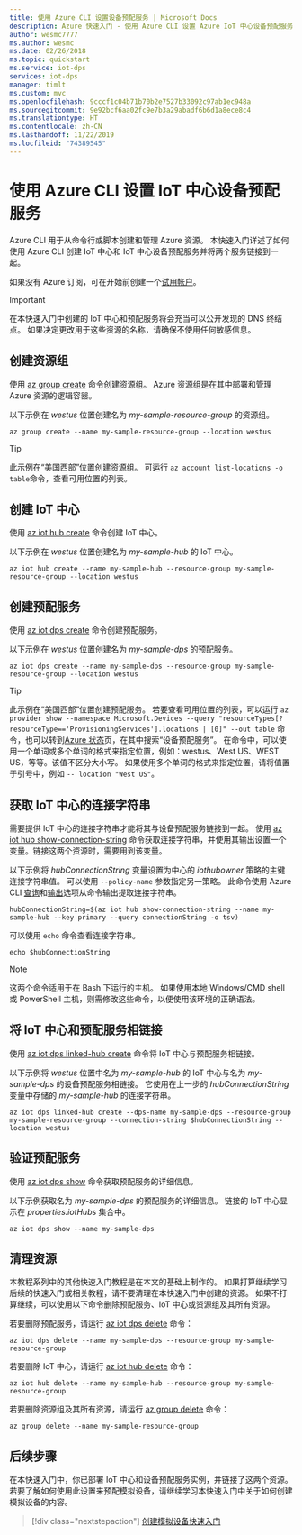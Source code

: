 ```yaml
---
title: 使用 Azure CLI 设置设备预配服务 | Microsoft Docs
description: Azure 快速入门 - 使用 Azure CLI 设置 Azure IoT 中心设备预配服务
author: wesmc7777
ms.author: wesmc
ms.date: 02/26/2018
ms.topic: quickstart
ms.service: iot-dps
services: iot-dps
manager: timlt
ms.custom: mvc
ms.openlocfilehash: 9cccf1c04b71b70b2e7527b33092c97ab1ec948a
ms.sourcegitcommit: 9e92bcf6aa02fc9e7b3a29abadf6b6d1a8ece8c4
ms.translationtype: HT
ms.contentlocale: zh-CN
ms.lasthandoff: 11/22/2019
ms.locfileid: "74389545"
---
```

# <a name="set-up-the-iot-hub-device-provisioning-service-with-azure-cli"></a>使用 Azure CLI 设置 IoT 中心设备预配服务

Azure CLI 用于从命令行或脚本创建和管理 Azure 资源。 本快速入门详述了如何使用 Azure CLI 创建 IoT 中心和 IoT 中心设备预配服务并将两个服务链接到一起。 

如果没有 Azure 订阅，可在开始前创建一个[试用帐户](www.azure.cn/pricing/1rmb-trial)。

> [!IMPORTANT]
> 在本快速入门中创建的 IoT 中心和预配服务将会充当可以公开发现的 DNS 终结点。 如果决定更改用于这些资源的名称，请确保不使用任何敏感信息。
>



## <a name="create-a-resource-group"></a>创建资源组

使用 [az group create](/cli/azure/group#az-group-create) 命令创建资源组。 Azure 资源组是在其中部署和管理 Azure 资源的逻辑容器。 

以下示例在 *westus* 位置创建名为 *my-sample-resource-group* 的资源组。

```azurecli-interactive 
az group create --name my-sample-resource-group --location westus
```

> [!TIP]
> 此示例在“美国西部”位置创建资源组。 可运行 `az account list-locations -o table`命令，查看可用位置的列表。
>
>

## <a name="create-an-iot-hub"></a>创建 IoT 中心

使用 [az iot hub create](/cli/azure/iot/hub#az-iot-hub-create) 命令创建 IoT 中心。

以下示例在 *westus* 位置创建名为 *my-sample-hub* 的 IoT 中心。  

```azurecli-interactive 
az iot hub create --name my-sample-hub --resource-group my-sample-resource-group --location westus
```

## <a name="create-a-provisioning-service"></a>创建预配服务

使用 [az iot dps create](/cli/azure/iot/dps#az-iot-dps-create) 命令创建预配服务。 

以下示例在 *westus* 位置创建名为 *my-sample-dps* 的预配服务。  

```azurecli-interactive 
az iot dps create --name my-sample-dps --resource-group my-sample-resource-group --location westus
```

> [!TIP]
> 此示例在“美国西部”位置创建预配服务。 若要查看可用位置的列表，可以运行 `az provider show --namespace Microsoft.Devices --query "resourceTypes[?resourceType=='ProvisioningServices'].locations | [0]" --out table` 命令，也可以转到[Azure 状态](https://azure.microsoft.com/status/)页，在其中搜索“设备预配服务”。 在命令中，可以使用一个单词或多个单词的格式来指定位置，例如：westus、West US、WEST US，等等。该值不区分大小写。 如果使用多个单词的格式来指定位置，请将值置于引号中，例如 `-- location "West US"`。
>


## <a name="get-the-connection-string-for-the-iot-hub"></a>获取 IoT 中心的连接字符串

需要提供 IoT 中心的连接字符串才能将其与设备预配服务链接到一起。 使用 [az iot hub show-connection-string](/cli/azure/iot/hub#az-iot-hub-show-connection-string) 命令获取连接字符串，并使用其输出设置一个变量。链接这两个资源时，需要用到该变量。 

以下示例将 *hubConnectionString* 变量设置为中心的 *iothubowner* 策略的主键连接字符串值。 可以使用 `--policy-name` 参数指定另一策略。 此命令使用 Azure CLI [查询](/cli/azure/query-azure-cli)和[输出](/cli/azure/format-output-azure-cli#tsv-output-format)选项从命令输出提取连接字符串。

```azurecli-interactive 
hubConnectionString=$(az iot hub show-connection-string --name my-sample-hub --key primary --query connectionString -o tsv)
```

可以使用 `echo` 命令查看连接字符串。

```azurecli-interactive 
echo $hubConnectionString
```

> [!NOTE]
> 这两个命令适用于在 Bash 下运行的主机。 如果使用本地 Windows/CMD shell 或 PowerShell 主机，则需修改这些命令，以便使用该环境的正确语法。
>

## <a name="link-the-iot-hub-and-the-provisioning-service"></a>将 IoT 中心和预配服务相链接

使用 [az iot dps linked-hub create](/cli/azure/iot/dps/linked-hub#az-iot-dps-linked-hub-create) 命令将 IoT 中心与预配服务相链接。 

以下示例将 *westus* 位置中名为 *my-sample-hub* 的 IoT 中心与名为 *my-sample-dps* 的设备预配服务相链接。 它使用在上一步的 *hubConnectionString* 变量中存储的 *my-sample-hub* 的连接字符串。

```azurecli-interactive 
az iot dps linked-hub create --dps-name my-sample-dps --resource-group my-sample-resource-group --connection-string $hubConnectionString --location westus
```

## <a name="verify-the-provisioning-service"></a>验证预配服务

使用 [az iot dps show](/cli/azure/iot/dps#az-iot-dps-show) 命令获取预配服务的详细信息。

以下示例获取名为 *my-sample-dps* 的预配服务的详细信息。 链接的 IoT 中心显示在 *properties.iotHubs* 集合中。

```azurecli-interactive
az iot dps show --name my-sample-dps
```

## <a name="clean-up-resources"></a>清理资源

本教程系列中的其他快速入门教程是在本文的基础上制作的。 如果打算继续学习后续的快速入门或相关教程，请不要清理在本快速入门中创建的资源。 如果不打算继续，可以使用以下命令删除预配服务、IoT 中心或资源组及其所有资源。

若要删除预配服务，请运行 [az iot dps delete](/cli/azure/iot/dps#az-iot-dps-delete) 命令：

```azurecli-interactive
az iot dps delete --name my-sample-dps --resource-group my-sample-resource-group
```
若要删除 IoT 中心，请运行 [az iot hub delete](/cli/azure/iot/hub#az-iot-hub-delete) 命令：

```azurecli-interactive
az iot hub delete --name my-sample-hub --resource-group my-sample-resource-group
```

若要删除资源组及其所有资源，请运行 [az group delete](/cli/azure/group#az-group-delete) 命令：

```azurecli-interactive
az group delete --name my-sample-resource-group
```

## <a name="next-steps"></a>后续步骤

在本快速入门中，你已部署 IoT 中心和设备预配服务实例，并链接了这两个资源。 若要了解如何使用此设置来预配模拟设备，请继续学习本快速入门中关于如何创建模拟设备的内容。

> [!div class="nextstepaction"]
> [创建模拟设备快速入门](./quick-create-simulated-device.md)

